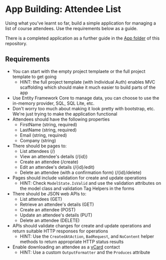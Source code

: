 # App Building: Attendee List

Using what you've learnt so far, build a simple application for managing a list of course attendees. Use the requirements below as a guide.

There is a completed application as a further guide in the [App folder](https://github.com/DamianEdwards/aspnetcore-workshop/tree/master/App) of this repository.

## Requirements
- You can start with the empty project templaete or the full project template to get going
  - HINT: the full project template (with Individual Auth) enables MVC scaffolding which should make it much easier to build parts of the app
- Use Entity Framework Core to manage data, you can choose to use the in-memory provider, SQL, SQL Lite, etc.
- Don't worry too much about making it look pretty with bootstrap, etc. We're just trying to make the application functional
- Attendees should have the following properties
  - FirstName (string, required)
  - LastName (string, required)
  - Email (string, required)
  - Company (string)
- There should be pages to:
  - List attendees (/)
  - View an attendee's details (/{id})
  - Create an attendee (/create)
  - Edit an attendee's details (/{id}/edit)
  - Delete an attendee (with a confirmation form) (/{id}/delete)
- Pages should include validation for create and update operations
  - HINT: Check `ModelState.IsValid` and use the validation attributes on the model class and validation Tag Helpers in the forms
- There should be JSON web APIs to:
  - List attendees (GET)
  - Retrieve an attendee's details (GET)
  - Create an attendee (POST)
  - Update an attendee's details (PUT)
  - Delete an attendee (DELETE)
- APIs should validate changes for create and update operations and return suitable HTTP responses for operations
  - HINT: Use the `CreatedAtAction`, `BadRequest`, and `NoContent` helper methods to return appropriate HTTP status results
- Enable downloading an attendee as a [vCard](https://en.wikipedia.org/wiki/VCard) contact
  - HINT: Use a custom `OutputFormatter` and the `Produces` attribute
